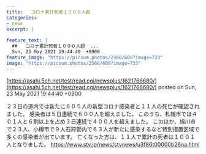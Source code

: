 ```yaml
---
title:   コロナ累計死者１０００人超  
categories:
- news
excerpt: |
  
feature_text: |
  ##   コロナ累計死者１０００人超  ...
  Sun, 23 May 2021 19:44:40  +0900
feature_image: "https://picsum.photos/2560/600?image=733"
image: "https://picsum.photos/2560/600?image=733"
---
```


[https://asahi.5ch.net/test/read.cgi/newsplus/1621766680/](https://asahi.5ch.net/test/read.cgi/newsplus/1621766680/)
posted on Sun, 23 May 2021 19:44:40  +0900

<!--more-->

２３日の道内では新たに６０５人の新型コロナ感染者と１１人の死亡が確認されました。 感染者は５日連続で６００人を超えました。 このうち、札幌市では４０１人と６割以上を占め３日連続で４００人を超えました。 このほか、旭川市で２３人、小樽市で９人石狩管内で６３人が新たに感染するなど特別措置区域で多くの感染者が出ています。 亡くなった方は、１１人で累計の死者は１００１人となりました。 https://www.stv.jp/news/stvnews/u3f86t00000b26na.html
